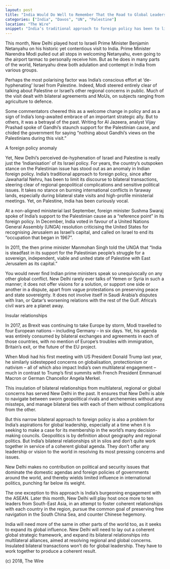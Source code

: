 ```yaml
---
layout: post
title: "India Would Do Well to Remember That the Road to Global Leadership Is Not Bilateral"
categories: ["India", "Davos", "UN", "Palestine"]
location: "The Wire"
snippet: "India’s traditional approach to foreign policy has been to limit its discourse to bilateral transactions, steering clear of regional geopolitical complications and sensitive political issues. It takes no stance on burning international conflicts in faraway lands, especially during bilateral state visits and high-profile ministerial meetings. But this narrow bilateral approach to foreign policy is a problem for India’s aspirations for global leadership. (Published in The Wire)"
---
```


This month, New Delhi played host to Israeli Prime Minister Benjamin Netanyahu on his historic yet contentious visit to India. Prime Minister Narendra Modi pulled out all stops in welcoming Netanyahu, even going to the airport tarmac to personally receive him. But as he does in many parts of the world, Netanyahu drew both adulation and contempt in India from various groups.

Perhaps the most polarising factor was India’s conscious effort at ‘de-hyphenating’ Israel from Palestine. Indeed, Modi steered entirely clear of talking about Palestine or Israel’s other regional concerns in public. Much of the visit dealt with bilateral agreements and MoUs, on subjects ranging from agriculture to defence.

Some commentators cheered this as a welcome change in policy and as a sign of India’s long-awaited embrace of an important strategic ally. But to others, it was a betrayal of the past. Writing for Al Jazeera, analyst Vijay Prashad spoke of Gandhi’s staunch support for the Palestinian cause, and chided the government for saying “nothing about Gandhi’s views on the Palestinians during this visit.”

A foreign policy anomaly

Yet, New Delhi’s perceived de-hyphenation of Israel and Palestine is really just the ‘Indianisation’ of its Israel policy. For years, the country’s outspoken stance on the Palestinian issue has stood out as an anomaly in Indian foreign policy. India’s traditional approach to foreign policy, since after Jawaharlal Nehru, has been to limit its discourse to bilateral transactions, steering clear of regional geopolitical complications and sensitive political issues. It takes no stance on burning international conflicts in faraway lands, especially during bilateral state visits and high-profile ministerial meetings. Yet, on Palestine, India has been curiously vocal.

At a non-aligned ministerial last September, foreign minister Sushma Swaraj spoke of India’s support to the Palestinian cause as a “reference point” in its foreign policy. In December, India voted in favour of a United Nations General Assembly (UNGA) resolution criticising the United States for recognising Jerusalem as Israel’s capital, and called on Israel to end its “occupation that began in 1967”.

In 2011, the then prime minister Manmohan Singh told the UNGA that “India is steadfast in its support for the Palestinian people’s struggle for a sovereign, independent, viable and united state of Palestine with East Jerusalem as its capital.”

You would never find Indian prime ministers speak so unequivocally on any other global conflict. New Delhi rarely ever talks of Yemen or Syria in such a manner; it does not offer visions for a solution, or support one side or another in a dispute, apart from vague protestations on preserving peace and state sovereignty. It does not involve itself in Saudi Arabia’s disputes with Iran, or Qatar’s worsening relations with the rest of the Gulf. Africa’s civil wars are a planet away.

Insular relationships

In 2017, as Brexit was continuing to take Europe by storm, Modi travelled to four European nations – including Germany – in six days. Yet, his agenda was entirely consumed by bilateral exchanges and agreements in each of those countries, with no mention of Europe’s troubles with immigration, Britain’s exit, or the future of the EU project.

When Modi had his first meeting with US President Donald Trump last year, he similarly sidestepped concerns on globalisation, protectionism or nativism – all of which also impact India’s own multilateral engagement – much in contrast to Trump’s first summits with French President Emmanuel Macron or German Chancellor Angela Merkel.

This insulation of bilateral relationships from multilateral, regional or global concerns has served New Delhi in the past. It ensures that New Delhi is able to navigate between sworn geopolitical rivals and archenemies without any missteps, and manage bilateral ties with each of them without complications from the other.

But this narrow bilateral approach to foreign policy is also a problem for India’s aspirations for global leadership, especially at a time when it is seeking to make a case for its membership in the world’s many decision-making councils. Geopolitics is by definition about geography and regional politics. But India’s bilateral relationships sit in silos and don’t quite work together in service of a coherent global agenda. They don’t offer any leadership or vision to the world in resolving its most pressing concerns and issues.

New Delhi makes no contribution on political and security issues that dominate the domestic agendas and foreign policies of governments around the world, and thereby wields limited influence in international politics, punching far below its weight.

The one exception to this approach is India’s burgeoning engagement with the ASEAN. Later this month, New Delhi will play host once more to ten leaders from South-East Asia, in an attempt to foster coherent relationships with each country in the region, pursue the common goal of preserving free navigation in the South China Sea, and counter Chinese hegemony.

India will need more of the same in other parts of the world too, as it seeks to expand its global influence. New Delhi will need to lay out a coherent global strategic framework, and expand its bilateral relationships into multilateral alliances, aimed at resolving regional and global concerns. Insulated bilateral transactions won’t do for global leadership. They have to work together to produce a coherent result.

(c) 2018, The Wire
